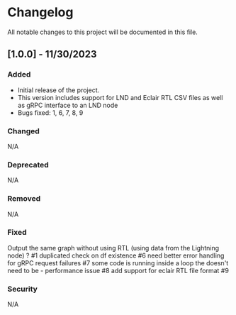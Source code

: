 # Changelog

All notable changes to this project will be documented in this file.

## [1.0.0] - 11/30/2023
### Added
- Initial release of the project.
- This version includes support for LND and Eclair RTL CSV files as well as gRPC interface to an LND node
- Bugs fixed: 1, 6, 7, 8, 9

### Changed
N/A

### Deprecated
N/A

### Removed
N/A

### Fixed
Output the same graph without using RTL (using data from the Lightning node) ? #1
duplicated check on df existence #6
need better error handling for gRPC request failures #7
some code is running inside a loop the doesn't need to be - performance issue #8
add support for eclair RTL file format #9

### Security
N/A